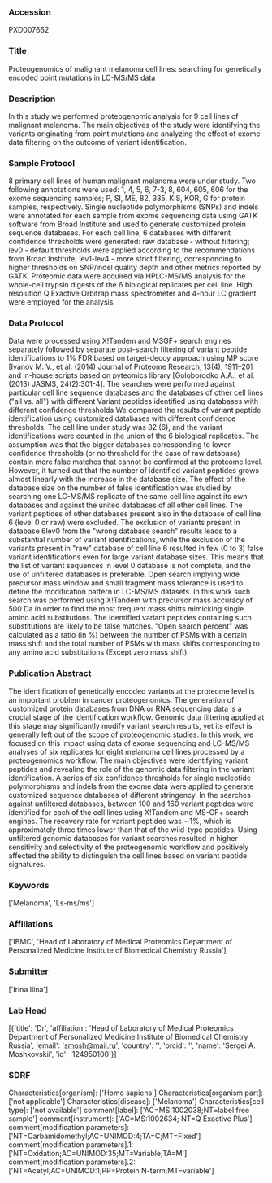 ### Accession
PXD007662

### Title
Proteogenomics of malignant melanoma cell lines: searching for genetically encoded point mutations in LC-MS/MS data

### Description
In this study we performed proteogenomic analysis for 9 cell lines of malignant melanoma. The main objectives of the study were identifying the variants originating from point mutations and analyzing the effect of exome data filtering on the outcome of variant identification.

### Sample Protocol
8 primary cell lines of human malignant melanoma were under study. Two following annotations were used: 1, 4, 5, 6, 7-3, 8, 604, 605, 606 for the exome sequencing samples; P, SI, ME, 82, 335, KIS, KOR, G for protein samples, respectively. Single nucleotide polymorphisms (SNPs) and indels were annotated for each sample from exome sequencing data using GATK software from Broad Institute and used to generate customized protein sequence databases. For each cell line, 6 databases with different confidence thresholds were generated: raw database - without filtering; lev0 - default thresholds were applied according to the recommendations from Broad Institute; lev1-lev4 - more strict filtering, corresponding to higher thresholds on SNP/indel quality depth and other metrics reported by GATK. Proteomic data were acquired via HPLC-MS/MS analysis for the whole-cell trypsin digests of the 6 biological replicates per cell line. High resolution Q Exactive Orbitrap mass spectrometer and 4-hour LC gradient were employed for the analysis.

### Data Protocol
Data were processed using X!Tandem and MSGF+ search engines separately followed by separate post-search filtering of variant peptide identifications to 1% FDR based on target-decoy approach using MP score [Ivanov M. V., et al. (2014) Journal of Proteome Research, 13(4), 1911–20] and in-house scripts based on pyteomics library [Goloborodko A.A., et al. (2013) JASMS, 24(2):301-4]. The searches were performed against particular cell line sequence databases and the databases of other cell lines ("all vs. all") with different Variant peptides identified using databases with different confidence thresholds We compared the results of variant peptide identification using customized databases with different confidence thresholds. The cell line under study was 82 (6), and the variant identifications were counted in the union of the 6 biological replicates. The assumption was that the bigger databases corresponding to lower confidence thresholds (or no threshold for the case of raw database) contain more false matches that cannot be confirmed at the proteome level. However, it turned out that the number of identified variant peptides grows almost linearly with the increase in the database size. The effect of the database size on the number of false identification was studied by searching one LC-MS/MS replicate of the same cell line against its own databases and against the united databases of all other cell lines. The variant peptides of other databases present also in the database of cell line 6 (level 0 or raw) were excluded. The exclusion of variants present in database 6lev0 from the "wrong database search" results leads to a substantial number of variant identifications, while the exclusion of the variants present in "raw" database of cell line 6 resulted in few (0 to 3) false variant identifications even for large variant database sizes. This means that the list of variant sequences in level 0 database is not complete, and the use of unfiltered databases is preferable. Open search implying wide precursor mass window and small fragment mass tolerance is used to define the modification pattern in LC-MS/MS datasets. In this work such search was performed using X!Tandem with precursor mass accuracy of 500 Da in order to find the most frequent mass shifts mimicking single amino acid substitutions. The identified variant peptides containing such substitutions are likely to be false matches. "Open search percent" was calculated as a ratio (in %) between the number of PSMs with a certain mass shift and the total number of PSMs with mass shifts corresponding to any amino acid substitutions (Except zero mass shift).

### Publication Abstract
The identification of genetically encoded variants at the proteome level is an important problem in cancer proteogenomics. The generation of customized protein databases from DNA or RNA sequencing data is a crucial stage of the identification workflow. Genomic data filtering applied at this stage may significantly modify variant search results, yet its effect is generally left out of the scope of proteogenomic studies. In this work, we focused on this impact using data of exome sequencing and LC-MS/MS analyses of six replicates for eight melanoma cell lines processed by a proteogenomics workflow. The main objectives were identifying variant peptides and revealing the role of the genomic data filtering in the variant identification. A series of six confidence thresholds for single nucleotide polymorphisms and indels from the exome data were applied to generate customized sequence databases of different stringency. In the searches against unfiltered databases, between 100 and 160 variant peptides were identified for each of the cell lines using X!Tandem and MS-GF+ search engines. The recovery rate for variant peptides was &#x223c;1%, which is approximately three times lower than that of the wild-type peptides. Using unfiltered genomic databases for variant searches resulted in higher sensitivity and selectivity of the proteogenomic workflow and positively affected the ability to distinguish the cell lines based on variant peptide signatures.

### Keywords
['Melanoma', 'Ls-ms/ms']

### Affiliations
['IBMC', 'Head of Laboratory of Medical Proteomics Department of Personalized Medicine Institute of Biomedical Chemistry Russia']

### Submitter
['Irina Ilina']

### Lab Head
[{'title': 'Dr', 'affiliation': 'Head of Laboratory of Medical Proteomics Department of Personalized Medicine Institute of Biomedical Chemistry Russia', 'email': 'smosh@mail.ru', 'country': '', 'orcid': '', 'name': 'Sergei A. Moshkovskii', 'id': '124950100'}]

### SDRF
Characteristics[organism]: ['Homo sapiens']
Characteristics[organism part]: ['not applicable']
Characteristics[disease]: ['Melanoma']
Characteristics[cell type]: ['not available']
comment[label]: ['AC=MS:1002038;NT=label free sample']
comment[instrument]: ['AC=MS:1002634; NT=Q Exactive Plus']
comment[modification parameters]: ['NT=Carbamidomethyl;AC=UNIMOD:4;TA=C;MT=Fixed']
comment[modification parameters].1: ['NT=Oxidation;AC=UNIMOD:35;MT=Variable;TA=M']
comment[modification parameters].2: ['NT=Acetyl;AC=UNIMOD:1;PP=Protein N-term;MT=variable']


